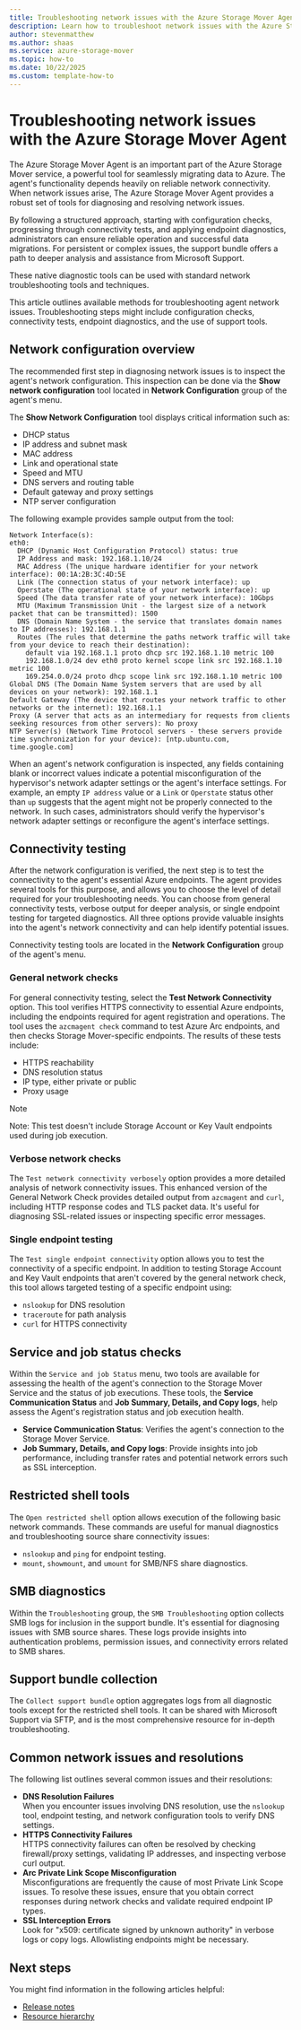 ```yaml
---
title: Troubleshooting network issues with the Azure Storage Mover Agent
description: Learn how to troubleshoot network issues with the Azure Storage Mover Agent.
author: stevenmatthew
ms.author: shaas
ms.service: azure-storage-mover
ms.topic: how-to
ms.date: 10/22/2025
ms.custom: template-how-to
---
```


# Troubleshooting network issues with the Azure Storage Mover Agent

The Azure Storage Mover Agent is an important part of the Azure Storage Mover service, a powerful tool for seamlessly migrating data to Azure. The agent's functionality depends heavily on reliable network connectivity. When network issues arise, The Azure Storage Mover Agent provides a robust set of tools for diagnosing and resolving network issues. 

By following a structured approach, starting with configuration checks, progressing through connectivity tests, and applying endpoint diagnostics, administrators can ensure reliable operation and successful data migrations. For persistent or complex issues, the support bundle offers a path to deeper analysis and assistance from Microsoft Support. 

These native diagnostic tools can be used with standard network troubleshooting tools and techniques.

This article outlines available methods for troubleshooting agent network issues. Troubleshooting steps might include configuration checks, connectivity tests, endpoint diagnostics, and the use of support tools.

## Network configuration overview

The recommended first step in diagnosing network issues is to inspect the agent's network configuration. This inspection can be done via the **Show network configuration** tool located in **Network Configuration** group of the agent's menu. 

The **Show Network Configuration** tool displays critical information such as:

- DHCP status
- IP address and subnet mask
- MAC address
- Link and operational state
- Speed and MTU
- DNS servers and routing table
- Default gateway and proxy settings
- NTP server configuration

The following example provides sample output from the tool:

```Output
Network Interface(s):
eth0:
  DHCP (Dynamic Host Configuration Protocol) status: true
  IP Address and mask: 192.168.1.10/24
  MAC Address (The unique hardware identifier for your network interface): 00:1A:2B:3C:4D:5E
  Link (The connection status of your network interface): up
  Operstate (The operational state of your network interface): up
  Speed (The data transfer rate of your network interface): 10Gbps
  MTU (Maximum Transmission Unit - the largest size of a network packet that can be transmitted): 1500
  DNS (Domain Name System - the service that translates domain names to IP addresses): 192.168.1.1
  Routes (The rules that determine the paths network traffic will take from your device to reach their destination):
    default via 192.168.1.1 proto dhcp src 192.168.1.10 metric 100
    192.168.1.0/24 dev eth0 proto kernel scope link src 192.168.1.10 metric 100
    169.254.0.0/24 proto dhcp scope link src 192.168.1.10 metric 100
Global DNS (The Domain Name System servers that are used by all devices on your network): 192.168.1.1
Default Gateway (The device that routes your network traffic to other networks or the internet): 192.168.1.1
Proxy (A server that acts as an intermediary for requests from clients seeking resources from other servers): No proxy
NTP Server(s) (Network Time Protocol servers - these servers provide time synchronization for your device): [ntp.ubuntu.com, time.google.com]
```

When an agent's network configuration is inspected, any fields containing blank or incorrect values indicate a potential misconfiguration of the hypervisor's network adapter settings or the agent's interface settings. For example, an empty `IP address` value or a `Link` or `Operstate` status other than `up` suggests that the agent might not be properly connected to the network. In such cases, administrators should verify the hypervisor's network adapter settings or reconfigure the agent's interface settings.

## Connectivity testing

After the network configuration is verified, the next step is to test the connectivity to the agent's essential Azure endpoints. The agent provides several tools for this purpose, and allows you to choose the level of detail required for your troubleshooting needs. You can choose from general connectivity tests, verbose output for deeper analysis, or single endpoint testing for targeted diagnostics. All three options provide valuable insights into the agent's network connectivity and can help identify potential issues.

Connectivity testing tools are located in the **Network Configuration** group of the agent's menu.

### General network checks

For general connectivity testing, select the **Test Network Connectivity** option. This tool verifies HTTPS connectivity to essential Azure endpoints, including the endpoints required for agent registration and operations. The tool uses the `azcmagent check` command to test Azure Arc endpoints, and then checks Storage Mover-specific endpoints. The results of these tests include:

- HTTPS reachability
- DNS resolution status
- IP type, either private or public
- Proxy usage

> [!NOTE]
> Note: This test doesn't include Storage Account or Key Vault endpoints used during job execution.

### Verbose network checks

The `Test network connectivity verbosely` option provides a more detailed analysis of network connectivity issues. This enhanced version of the General Network Check provides detailed output from `azcmagent` and `curl`, including HTTP response codes and TLS packet data. It's useful for diagnosing SSL-related issues or inspecting specific error messages.

### Single endpoint testing

The `Test single endpoint connectivity` option allows you to test the connectivity of a specific endpoint. In addition to testing Storage Account and Key Vault endpoints that aren't covered by the general network check, this tool allows targeted testing of a specific endpoint using:

- `nslookup` for DNS resolution
- `traceroute` for path analysis
- `curl` for HTTPS connectivity

## Service and job status checks

Within the `Service and job Status` menu, two tools are available for assessing the health of the agent's connection to the Storage Mover Service and the status of job executions. These tools, the **Service Communication Status** and **Job Summary, Details, and Copy logs**, help assess the Agent's registration status and job execution health.

- **Service Communication Status**: Verifies the agent's connection to the Storage Mover Service.
- **Job Summary, Details, and Copy logs**: Provide insights into job performance, including transfer rates and potential network errors such as SSL interception.

## Restricted shell tools

The `Open restricted shell` option allows execution of the following basic network commands. These commands are useful for manual diagnostics and troubleshooting source share connectivity issues:

- `nslookup` and `ping` for endpoint testing.
- `mount`, `showmount`, and `umount` for SMB/NFS share diagnostics.

## SMB diagnostics

Within the `Troubleshooting` group, the `SMB Troubleshooting` option collects SMB logs for inclusion in the support bundle. It's essential for diagnosing issues with SMB source shares. These logs provide insights into authentication problems, permission issues, and connectivity errors related to SMB shares.

## Support bundle collection

The `Collect support bundle` option aggregates logs from all diagnostic tools except for the restricted shell tools. It can be shared with Microsoft Support via SFTP, and is the most comprehensive resource for in-depth troubleshooting.

## Common network issues and resolutions

The following list outlines several common issues and their resolutions:

- **DNS Resolution Failures**<br />
When you encounter issues involving DNS resolution, use the `nslookup` tool, endpoint testing, and network configuration tools to verify DNS settings.
- **HTTPS Connectivity Failures**<br />
HTTPS connectivity failures can often be resolved by checking firewall/proxy settings, validating IP addresses, and inspecting verbose curl output.
- **Arc Private Link Scope Misconfiguration**<br />
Misconfigurations are frequently the cause of most Private Link Scope issues. To resolve these issues, ensure that you obtain correct responses during network checks and validate required endpoint IP types.
- **SSL Interception Errors**<br />
Look for "x509: certificate signed by unknown authority" in verbose logs or copy logs. Allowlisting endpoints might be necessary.

## Next steps

You might find information in the following articles helpful:

- [Release notes](release-notes.md)
- [Resource hierarchy](resource-hierarchy.md)
